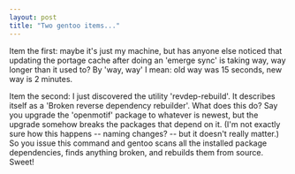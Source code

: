 ```yaml
---
layout: post
title: "Two gentoo items..."
---
```




<p>Item the first: maybe it's just my machine, but has anyone else noticed that updating the portage cache after doing an 'emerge sync' is taking way, way longer than it used to? By 'way, way' I mean: old way was 15 seconds, new way is 2 minutes.</p>

<p>Item the second: I just discovered the utility 'revdep-rebuild'. It describes itself as a 'Broken reverse dependency rebuilder'. What does this do? Say you upgrade the 'openmotif' package to whatever is newest, but the upgrade somehow breaks the packages that depend on it. (I'm not exactly sure how this happens -- naming changes? -- but it doesn't really matter.) So you issue this command and gentoo scans all the installed package dependencies, finds anything broken, and rebuilds them from source. Sweet!</p>


